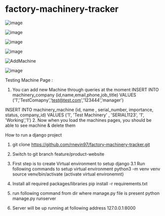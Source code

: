 # factory-machinery-tracker

![image](https://github.com/user-attachments/assets/11ba8bd1-d6d7-4858-a0e1-2a812790007b)

![image](https://github.com/user-attachments/assets/6a3094b8-ba5f-419e-87a2-1be8aa65ad8c)

![image](https://github.com/user-attachments/assets/21db995a-2d06-4064-9a4d-a970583fd534)

![image](https://github.com/user-attachments/assets/df01fee6-2174-4dfb-a237-5a5ce1c5898c)

![AddMachine](https://github.com/user-attachments/assets/cd07ec14-2806-4cfb-9bdf-57236dd1bca3)


![image](https://github.com/user-attachments/assets/5d600740-eef5-4506-88e1-b21f1cbcf462)





Testing Machine Page :
1. You can add new Machine through queries at the moment
INSERT INTO machinery_company (id,name,email,phone,job_title) VALUES ('1','TestComapny','test@test.com','123444','manager')

INSERT INTO machinery_machine (id, name , serial_number, importance, status, company_id) VALUES ('1', 'Test Machinery' , 'SERIAL1123', '1', 'Working','1')
2. Now when you load the machines pages, you should be able to see machine & delete them




How to run a django project

1. git clone https://github.com/rnevin97/factory-machinery-tracker.git

2. Switch to git branch feature/product-website

3. First step is to create Virtual environment to setup django
    3.1  Run following commands to setup virtual environment
         python3 -m venv venv
         source venv/bin/activate (activate virtual environemnt)

4. Install all required packages/libraries
    pip install -r requirements.txt

5. run following command from dir where manage.py file is present
    python manage.py runserver

6. Server will be up running at following address 127.0.0.1:8000
